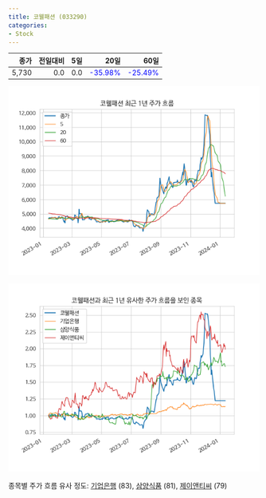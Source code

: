 ```yaml
---
title: 코웰패션 (033290)
categories:
- Stock
---
```


|종가|전일대비|5일|20일|60일|
|---:|-------:|--:|---:|---:|
|5,730|0.0|0.0|<span style="color: blue">-35.98%</span>|<span style="color: blue">-25.49%</span>|


<!-- more -->

![033290](/assets/images/stock/033290.png)

![033290](/assets/images/stock/033290_sim.png)

종목별 주가 흐름 유사 정도:
[기업은행](/stock/024110/) (83),
[삼양식품](/stock/003230/) (81),
[제이앤티씨](/stock/204270/) (79)